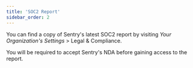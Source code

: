 ```yaml
---
title: 'SOC2 Report'
sidebar_order: 2
---
```


You can find a copy of Sentry's latest SOC2 report by visiting _Your Organization's Settings_ > Legal & Compliance.

You will be required to accept Sentry's NDA before gaining access to the report.
